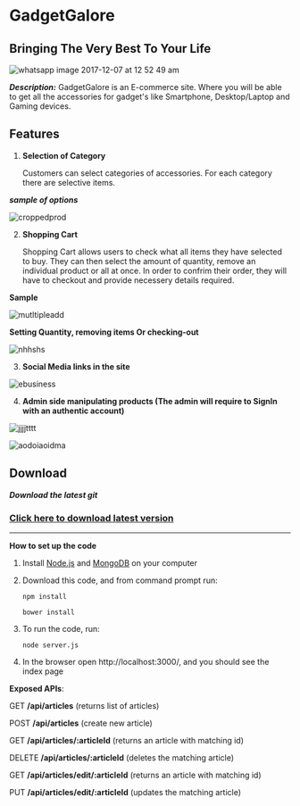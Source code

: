 GadgetGalore
=========

## Bringing The Very Best To Your Life

![whatsapp image 2017-12-07 at 12 52 49 am](https://user-images.githubusercontent.com/16271202/33688261-00f93638-db05-11e7-9646-d8282bf122f0.jpeg)


***Description:***
GadgetGalore is an E-commerce site. Where you will be able to get all the accessories for gadget's like Smartphone, 
Desktop/Laptop and Gaming devices.


Features
--------

1. **Selection of Category**

    Customers can select categories of accessories. For each category there are selective items.

***sample of options***

![croppedprod](https://user-images.githubusercontent.com/16271202/33704230-d72c69dc-db55-11e7-961a-85a983ad79d1.jpeg)




2. **Shopping Cart**
   
     Shopping Cart allows users to check what all items they have selected to buy. They can then
    select the amount of quantity, remove an individual product or all at once. In order to confrim their order,
    they will have to checkout and provide necessery details required.


**Sample**

![mutltipleadd](https://user-images.githubusercontent.com/16271202/33688564-09368be2-db06-11e7-80fb-2bbdf9129e19.PNG)



**Setting Quantity, removing items Or checking-out**

![nhhshs](https://user-images.githubusercontent.com/16271202/33690122-4d64884a-db0c-11e7-8dfd-8b37451042f3.png)

    
3. **Social Media links in the site**

![ebusiness](https://user-images.githubusercontent.com/16271202/33688628-44518c90-db06-11e7-9e94-8bb17f4b11a2.PNG)




4. **Admin side manipulating products (The admin will require to SignIn with an authentic account)**

![jjjjtttt](https://user-images.githubusercontent.com/16271202/33690151-7c0f0972-db0c-11e7-8d74-e25e7ec45b54.png)


![aodoiaoidma](https://user-images.githubusercontent.com/16271202/33690143-704ecd3e-db0c-11e7-8610-978322cd7943.png)



Download
--------

 ***Download the latest git*** 

### [Click here to download latest version](https://github.com/Raselahmed825/gadget-galore.git)





****************************************************************

**How to set up the code**

1. Install [Node.js](https://nodejs.org/en/download/) and [MongoDB](https://www.mongodb.com/download-center?jmp=nav) on your computer

2. Download this code, and from command prompt run:

   `npm install`


   `bower install`


3. To run the code, run:

    `node server.js`

    
4. In the browser open http://localhost:3000/, and you should see the index page

**Exposed APIs**:

GET **/api/articles** (returns list of articles)

POST **/api/articles** (create new article)

GET **/api/articles/:articleId** (returns an article with matching id)

DELETE **/api/articles/:articleId** (deletes the matching article)

GET **/api/articles/edit/:articleId** (returns an article with matching id)

PUT **/api/articles/edit/:articleId** (updates the matching article)
